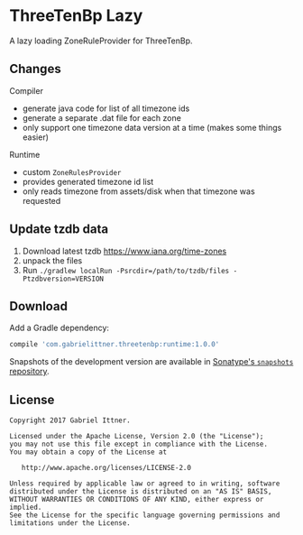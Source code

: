 # ThreeTenBp Lazy

A lazy loading ZoneRuleProvider for ThreeTenBp.

## Changes

Compiler
- generate java code for list of all timezone ids
- generate a separate .dat file for each zone
- only support one timezone data version at a time (makes some things easier)

Runtime
- custom `ZoneRulesProvider`
- provides generated timezone id list
- only reads timezone from assets/disk when that timezone was requested

## Update tzdb data

1. Download latest tzdb https://www.iana.org/time-zones
2. unpack the files
3. Run `./gradlew localRun -Psrcdir=/path/to/tzdb/files -Ptzdbversion=VERSION`

## Download

Add a Gradle dependency:

```groovy
compile 'com.gabrielittner.threetenbp:runtime:1.0.0'
```

Snapshots of the development version are available in [Sonatype's `snapshots` repository][snap].

## License

```
Copyright 2017 Gabriel Ittner.

Licensed under the Apache License, Version 2.0 (the "License");
you may not use this file except in compliance with the License.
You may obtain a copy of the License at

   http://www.apache.org/licenses/LICENSE-2.0

Unless required by applicable law or agreed to in writing, software
distributed under the License is distributed on an "AS IS" BASIS,
WITHOUT WARRANTIES OR CONDITIONS OF ANY KIND, either express or implied.
See the License for the specific language governing permissions and
limitations under the License.
```



 [snap]: https://oss.sonatype.org/content/repositories/snapshots/
